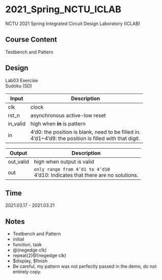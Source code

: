 # 2021_Spring_NCTU_ICLAB
NCTU 2021 Spring Integrated Circuit Design Laboratory (ICLAB)

## Course Content
Testbench and Pattern

## Design
Lab03 Exercise  
Sudoku (SD)

| Input | Description |
| --- | --- |
| clk | clock |
| rst_n | asynchronous active-low reset |
| in_valid | high when **in** is pattern |
| in | 4’d0: the position is blank, need to be filled in. <br> 4’d1~4’d9: the position is filled with that digit. |

| Output | Description |
| --- | --- |
| out_valid | high when output is valid |
| out | `only range from 4’d1 to 4’d10` <br> 4’d10: Indicates that there are no solutions. |


## Time
2021.03.17 - 2021.03.21

## Notes
+ Testbench and Pattern
+ initial
+ function, task
+ @(negedge clk)
+ repeat(2)@(negedge clk)
+ $display, $finish
+ Be careful, my pattern was not perfectly passed in the demo, do not entirely copy.



